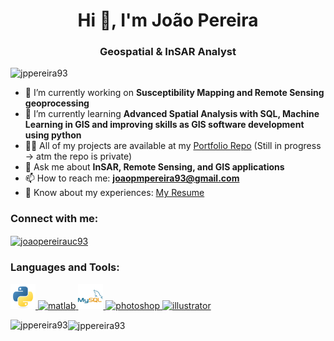 <h1 align="center">Hi 👋, I'm João Pereira</h1>
<h3 align="center">Geospatial & InSAR Analyst</h3>

<p align="left"> <img src="https://komarev.com/ghpvc/?username=jppereira93&label=Profile%20views&color=0e75b6&style=flat" alt="jppereira93" /> </p>

- 🔭 I’m currently working on **Susceptibility Mapping and Remote Sensing geoprocessing**
- 🌱 I’m currently learning **Advanced Spatial Analysis with SQL, Machine Learning in GIS and improving skills as GIS software development using python**
- 👨‍💻 All of my projects are available at my [Portfolio Repo](https://github.com/JPPereira93/portfolio_geospatial) (Still in progress -> atm the repo is private)
- 💬 Ask me about **InSAR, Remote Sensing, and GIS applications**
- 📫 How to reach me: **joaopmpereira93@gmail.com**
- 📄 Know about my experiences: [My Resume](https://drive.google.com/file/d/1-bS0Qf6QUQPG8BtYcgvSIBR5GMFWSAMH/view?usp=sharing)

<h3 align="left">Connect with me:</h3>
<p align="left">
  <a href="https://linkedin.com/in/joaopereirauc93" target="blank">
    <img align="center" src="https://raw.githubusercontent.com/rahuldkjain/github-profile-readme-generator/master/src/images/icons/Social/linked-in-alt.svg" alt="joaopereirauc93" height="30" width="40" />
  </a>
</p>

<h3 align="left">Languages and Tools:</h3>
<p align="left">
   <a href="https://www.python.org" target="_blank" rel="noreferrer"> 
    <img src="https://raw.githubusercontent.com/devicons/devicon/master/icons/python/python-original.svg" alt="python" width="40" height="40"/> 
  </a> 
  <a href="https://www.mathworks.com/" target="_blank" rel="noreferrer"> 
    <img src="https://upload.wikimedia.org/wikipedia/commons/2/21/Matlab_Logo.png" alt="matlab" width="40" height="40"/> 
  </a> 
  <a href="https://www.mysql.com/" target="_blank" rel="noreferrer"> 
    <img src="https://raw.githubusercontent.com/devicons/devicon/master/icons/mysql/mysql-original-wordmark.svg" alt="mysql" width="40" height="40"/> 
  </a> 
  <a href="https://www.photoshop.com/en" target="_blank" rel="noreferrer"> 
    <img src="https://upload.wikimedia.org/wikipedia/commons/a/af/Adobe_Photoshop_CC_icon.svg" alt="photoshop" width="40" height="40"/> 
  </a> 
  <a href="https://www.adobe.com/in/products/illustrator.html" target="_blank" rel="noreferrer"> 
    <img src="https://www.vectorlogo.zone/logos/adobe_illustrator/adobe_illustrator-icon.svg" alt="illustrator" width="40" height="40"/>  
  </a> 
</p>

<p>
  <img align="left" src="https://github-readme-stats.vercel.app/api/top-langs?username=jppereira93&show_icons=true&locale=en&layout=compact&theme=dark" alt="jppereira93" />
</p>

<p>
  <img align="center" src="https://github-readme-stats.vercel.app/api?username=jppereira93&show_icons=true&locale=en&theme=dark" alt="jppereira93" />
</p>
